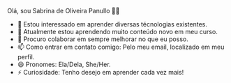 Olá, sou Sabrina de Oliveira Panullo 👋🏻
- 👀 Estou interessado em aprender diversas técnologias existentes.
- 🌱 Atualmente estou aprendendo muito conteúdo novo em meu curso.
- 💞️ Procuro colaborar em sempre melhorar no que eu posso.
- 📫 Como entrar em contato comigo: Pelo meu email, localizado em meu perfil.
- 😄 Pronomes: Ela/Dela, She/Her.
- ⚡ Curiosidade: Tenho desejo em aprender cada vez mais!

